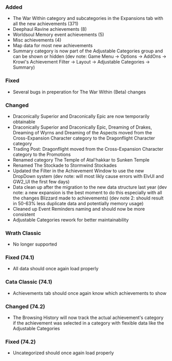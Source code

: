 ### Added
- The War Within category and subcategories in the Expansions tab with all the new achievements (371)
- Deephaul Ravine achievements (8)
- Worldsoul Memory event achievements (5)
- Misc achievements (4)
- Map data for most new achievements
- Summary category is now part of the Adjustable Categories group and can be shown or hidden (dev note: Game Menu -> Options -> AddOns -> Krowi's Achievement Filter -> Layout -> Adjustable Categories -> Summary)

### Fixed
- Several bugs in preperation for The War Within (Beta) changes

### Changed
- Draconically Superior and Draconically Epic are now temporarily obtainable
- Draconically Superior and Draconically Epic, Dreaming of Drakes, Dreaming of Wyrns and Dreaming of the Aspects moved from the Cross-Expansion Character category to the Dragonflight Character category
- Trading Post: Dragonflight moved from the Cross-Expansion Character category to the Promotions
- Renamed category The Temple of Atal'hakkar to Sunken Temple
- Renamed The Stockade to Stormwind Stockades
- Updated the Filter in the Achievement Window to use the new DropDown system (dev note: will most likly cause errors with ElvUI and GW2_UI the first few days)
- Data clean up after the migration to the new data structure last year (dev note: a new expansion is the best moment to do this especially with all the changes Blizzard made to achievements) (dev note 2: should result in 50-63% less duplicate data and potentially memory usage)
- Cleaned up Event Reminders naming and should now be more consistent
- Adjustable Categories rework for better maintainability

### Wrath Classic
- No longer supported

### Fixed (74.1)
- All data should once again load properly

### Cata Classic (74.1)
- Achievements tab should once again know which achievements to show

### Changed (74.2)
- The Browsing History will now track the actual achievement's category if the achievement was selected in a category with flexible data like the Adjustable Categories

### Fixed (74.2)
- Uncategorized should once again load properly